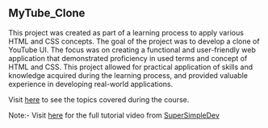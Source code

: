 ## MyTube_Clone

This project was created as part of a learning process to apply various HTML and CSS concepts. The goal of the project was to develop a clone of YouTube UI. The focus was on creating a functional and user-friendly web application that demonstrated proficiency in used terms and concept of HTML and CSS. This project allowed for practical application of skills and knowledge acquired during the learning process, and provided valuable experience in developing real-world applications.


Visit [here](https://github.com/Nitesh232/MyTube_Clone/tree/main/intro-to-html) to see the topics covered during the course.


Note:- Visit [here](https://www.youtube.com/watch?v=G3e-cpL7ofc&list=PLEPye7A7EcQZrT3VSBb7jtxnxIfY3yyG6&ab_channel=SuperSimpleDev) for the full tutorial video from [SuperSimpleDev](https://www.youtube.com/@SuperSimpleDev)

